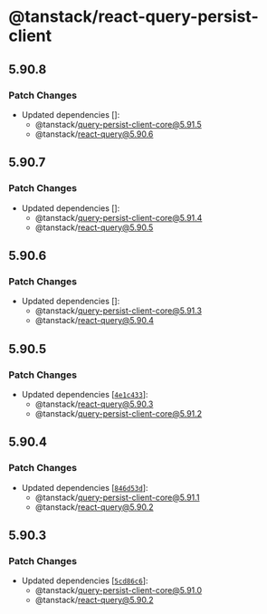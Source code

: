 # @tanstack/react-query-persist-client

## 5.90.8

### Patch Changes

- Updated dependencies []:
  - @tanstack/query-persist-client-core@5.91.5
  - @tanstack/react-query@5.90.6

## 5.90.7

### Patch Changes

- Updated dependencies []:
  - @tanstack/query-persist-client-core@5.91.4
  - @tanstack/react-query@5.90.5

## 5.90.6

### Patch Changes

- Updated dependencies []:
  - @tanstack/query-persist-client-core@5.91.3
  - @tanstack/react-query@5.90.4

## 5.90.5

### Patch Changes

- Updated dependencies [[`4e1c433`](https://github.com/TanStack/query/commit/4e1c4338a72f7384600bbda99e44bc1891695df4)]:
  - @tanstack/react-query@5.90.3
  - @tanstack/query-persist-client-core@5.91.2

## 5.90.4

### Patch Changes

- Updated dependencies [[`846d53d`](https://github.com/TanStack/query/commit/846d53d98992d50606c40634efa43dea9965b787)]:
  - @tanstack/query-persist-client-core@5.91.1
  - @tanstack/react-query@5.90.2

## 5.90.3

### Patch Changes

- Updated dependencies [[`5cd86c6`](https://github.com/TanStack/query/commit/5cd86c6ef1720b87b13e1ab70ee823616f1f029a)]:
  - @tanstack/query-persist-client-core@5.91.0
  - @tanstack/react-query@5.90.2
